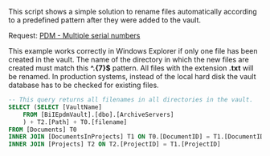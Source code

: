 This script shows a simple solution to rename files automatically according to a predefined pattern after they were added 
to the vault.

Request: [PDM - Multiple serial numbers](https://forum.solidworks.com/thread/214067)

This example works correctly in Windows Explorer if only one file has been created in the vault. The name of the directory 
in which the new files are created must match this **^.{7}$** pattern. All files with the extension **.txt** will be renamed.
In production systems, instead of the local hard disk the vault database has to be checked for existing files.

```sql
-- This query returns all filenames in all directories in the vault.
SELECT (SELECT [VaultName]
	FROM [BiIEpdmVault].[dbo].[ArchiveServers]
	) + T2.[Path] + T0.[filename]
FROM [Documents] T0
INNER JOIN [DocumentsInProjects] T1 ON T0.[DocumentID] = T1.[DocumentID]
INNER JOIN [Projects] T2 ON T2.[ProjectID] = T1.[ProjectID]
```
